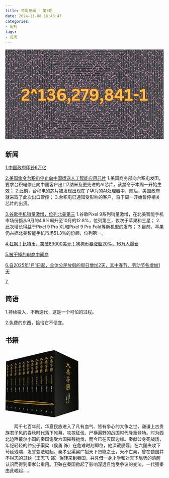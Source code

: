 ```yaml
---
title: 每周见闻 - 第8期
date: 2024-11-08 16:43:47
categories:
- 周刊
tags:
- 见闻
---
```


![](/images/2024110704.webp)

## 新闻
[1.中国政府印钞6万亿](https://wallstreetcn.com/articles/3733412#from=ios?ivk=1)

[2.美国命令台积电停止向中国运送人工智能应用芯片](https://www.reuters.com/technology/us-ordered-tsmc-halt-shipments-china-chips-used-ai-applications-source-says-2024-11-10/?utm_source=www.threenhalf.com&utm_medium=referral&utm_campaign=ai-nasa)
1.美国商务部向台积电发函，要求台积电停止向中国客户出口7纳米及更先进的AI芯片，该禁令于本周一开始生效；
2.此前，台积电的芯片被发现出现在了华为的AI处理器中，随后，美国政府就采取了此次出口管控；
3.台积电已通知受影响的客户，将于周一开始暂停相关芯片的出货。

[3.谷歌手机销量激增，位列北美第三](https://www.theshortcut.com/p/google-pixel-9-sales-2024?utm_source=www.threenhalf.com&utm_medium=referral&utm_campaign=ai-nasa)
1.谷歌Pixel 9系列销量激增，在北美智能手机市场份额从9月的4.8%飙升至10月的12.8%，位列第三，仅次于苹果和三星；
2.此次增长得益于Pixel 9 Pro XL和Pixel 9 Pro Fold等新机型的发布；
3.目前，苹果仍占据北美智能手机市场51.3%的份额，位列第一。

[4.狂飙！比特币，突破89000美元！狗狗币暴涨超20%，16万人爆仓](https://finance.sina.com.cn/stock/marketresearch/2024-11-12/doc-incvuani1774214.shtml)

[5.被干掉的电商中间商](https://m.cyzone.cn/article/781138)

[6.自2025年1月1日起，全体公民放假的假日增加2天，其中春节、劳动节各增加1天](https://www.gov.cn/zhengce/content/202411/content_6986382.htm#:~:text=%E4%BA%8C%E3%80%81%E6%98%A5%E8%8A%82%EF%BC%9A1%E6%9C%8828,%E6%97%A5%EF%BC%88%E5%91%A8%E6%97%A5%EF%BC%89%E4%B8%8A%E7%8F%AD%E3%80%82)

[7.]()




## 简语

1.持续投入，不断迭代，这是一个可怕的过程。

2.免费的东西，恰恰它不便宜。




## 书籍

![大秦帝国](/images/2024-11-12.jpeg)

&emsp;&emsp;两千七百年前，华夏民族进入了凡有血气、皆有争心的大争之世，谦谦上古贵族君子风的春秋时代落下帷幕，攻掠征伐、尸横遍野的战国时代隆重登场。时为西北边陲蕞尔小国的秦国饱受六国摧残挞伐，而今已在灭国边缘。秦献公身死战场，年纪轻轻的仲公子渠梁（侯勇 饰）在危难时刻即位，他深藏屈辱，在六国夹攻下苟延残喘，发誓变法崛起。秦孝公渠梁广招天下贤能之士，天不亡秦，曾在魏国并不得志的卫鞅（王志飞 饰）辗转来到秦国，并凭借一身才学和对天下局势的清醒认识而得到秦孝公重用。卫鞅在秦国掀起了影响深远且饱受争议的变法，一代强秦由此崛起……






